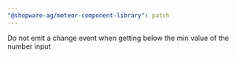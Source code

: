 ```yaml
---
"@shopware-ag/meteor-component-library": patch
---
```


Do not emit a change event when getting below the min value of the number input
